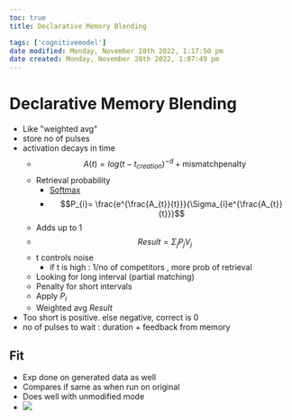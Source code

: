 ```yaml
---
toc: true
title: Declarative Memory Blending

tags: ['cognitivemodel']
date modified: Monday, November 28th 2022, 1:17:50 pm
date created: Monday, November 28th 2022, 1:07:49 pm
---
```


# Declarative Memory Blending

- Like "weighted avg"
- store no of pulses
- activation decays in time
	- $$A(t) = log(t-t_{creation})^{-d}+\text{mismatchpenalty}$$
	- Retrieval probability
		- [Softmax](Softmax.md)
		- $$P_{i}= \frac{e^{\frac{A_{t}}{t}}}{\Sigma_{i}e^{\frac{A_{t}}{t}}}$$
	- Adds up to 1
	- $$Result = \Sigma_{j}P_{j}V_{j}$$
	- t controls noise
		- if t is high : 1/no of competitors , more prob of retrieval
	- Looking for long interval (partial matching)
	- Penalty for short intervals
	- Apply $P_{i}$
	- Weighted avg $Result$
- Too short is positive. else negative, correct is 0
- no of pulses to wait : duration + feedback from memory

## Fit
- Exp done on generated data as well
- Compares if same as when run on original
- Does well with unmodified mode	
- ![](../images/Pasted%20image%2020221128131719.png)



